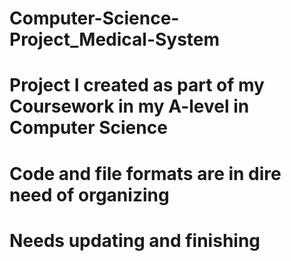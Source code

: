 # Computer-Science-Project_Medical-System
# Project I created as part of my Coursework in my A-level in Computer Science
# Code and file formats are in dire need of organizing
# Needs updating and finishing
